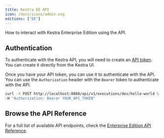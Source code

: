 ```yaml
---
title: Kestra EE API
icon: /docs/icons/admin.svg
editions: ["EE"]
---
```


How to interact with Kestra Enterprise Edition using the API.


## Authentication

To authenticate with the Kestra API, you will need to create an [API token](../06.enterprise/api-tokens.md). You can create it directly from the Kestra UI.

Once you have your API token, you can use it to authenticate with the API. You can use the `Authorization` header with the `Bearer` token to authenticate with the API.

```bash
curl -X POST http://localhost:8080/api/v1/executions/dev/hello-world \
-H "Authorization: Bearer YOUR_API_TOKEN"
```

## Browse the API Reference

For a full list of available API endpoints, check the [Enterprise Edition API Reference](../api-reference/enterprise.md).
